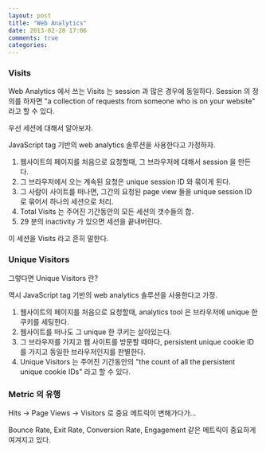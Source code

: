 ```yaml
---
layout: post
title: "Web Analytics"
date: 2013-02-28 17:06
comments: true
categories: 
---
```


### Visits

Web Analytics 에서 쓰는 Visits 는 session 과 많은 경우에 동일하다.
Session 의 정의를 하자면 "a collection of requests from someone who is on your website" 라고 할 수 있다.

우선 세션에 대해서 알아보자.

JavaScript tag 기반의 web analytics 솔루션을 사용한다고 가정하자.

1. 웹사이트의 페이지를 처음으로 요청할때, 그 브라우저에 대해서 session 을 만든다.
2. 그 브라우저에서 오는 계속된 요청은 unique session ID 와 묶이게 된다.
3. 그 사람이 사이트를 떠나면, 그간의 요청된 page view 들을 unique session ID 로 묶어서 하나의 세션으로 처리.
4. Total Visits 는 주어진 기간동안의 모든 세션의 갯수들의 합.
5. 29 분의 inactivity 가 있으면 세션을 끝내버린다.

이 세션을 Visits 라고 흔히 말한다.

### Unique Visitors

그렇다면 Unique Visitors 란?

역시 JavaScript tag 기반의 web analytics 솔루션을 사용한다고 가정.

1. 웹사이트의 페이지를 처음으로 요청할때, analytics tool 은 브라우저에 unique 한 쿠키를 세팅한다.
2. 웹사이트를 떠나도 그 unique 한 쿠키는 살아있는다.
3. 그 브라우저를 가지고 웹 사이트를 방문할 때마다, persistent unique cookie ID 를 가지고 동일한 브라우저인지를 판별한다.
4. Unique Visitors 는 주어진 기간동안의 "the count of all the persistent unique cookie IDs" 라고 할 수 있다.

### Metric 의 유행

Hits -> Page Views -> Visitors 로 중요 메트릭이 변해가다가...

Bounce Rate, Exit Rate, Conversion Rate, Engagement 같은 메트릭이 중요하게 여겨지고 있다.

